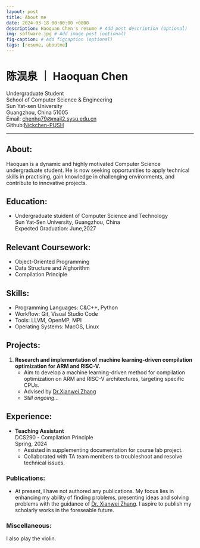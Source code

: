 ```yaml
---
layout: post
title: About me
date: 2024-03-18 00:00:00 +0800
description: Haoquan Chen's resume # Add post description (optional)
img: software.jpg # Add image post (optional)
fig-caption: # Add figcaption (optional)
tags: [resume, aboutme]
---
```


# **陈淏泉 ｜ Haoquan Chen**

Undergraduate Student  
School of Computer Science & Engineering  
Sun Yat-sen University  
Guangzhou, China  51005  
Email: [chenhq79@mail2.sysu.edu.cn](chenhq79@mail2.sysu.edu.cn)  
Github:[Nickchen-PUSH](https://github.com/Nickchen-PUSH)  

---

## **About:**

Haoquan is a dynamic and highly motivated Computer Science undergraduate student. He is now seeking opportunities to apply technical skills in practising, gain knowledge in challenging environments, and contribute to innovative projects. 

## **Education:**

- Undergraduate stuident of Computer Science and Technology   
  Sun Yat-Sen University, Guangzhou, China  
  Expected Graduation: June,2027  

## **Relevant Coursework:**

- Object-Oriented Programming
- Data Structure and Alghorithm
- Compilation Principle

## **Skills:**

- Programming Languages: C&C++, Python
- Workflow: Git, Visual Studio Code
- Tools: LLVM, OpenMP, MPI
- Operating Systems: MacOS, Linux

## **Projects:**

1. **Research and implementation of machine learning-driven compilation optimization for ARM and RISC-V.**  
   - Aim to develop a machine learning-driven method for compilation optimization on ARM and RISC-V architectures, targeting specific CPUs.
   - Advised by [Dr.Xianwei Zhang](https://xianweiz.github.io)
   - *Still ongoing...*


## **Experience:**

- **Teaching Assistant**  
  DCS290 - Compilation Principle  
  Spring, 2024
  - Assisted in supplementing documentation for course lab project.
  - Collaborated with TA team members to troubleshoot and resolve technical issues.

### **Publications:**  
- At present, I have not authored any publications. My focus lies in enhancing my ability of finding problems, presenting ideas and solving problems with the guidance of [Dr. Xianwei Zhang](https://xianweiz.github.io). I aspire to publish my scholarly works in the foreseable future.

### **Miscellaneous:**  
I also play the violin. 